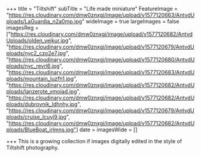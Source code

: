 +++
title = "Tiltshift"
subTitle = "Life made miniature"
FeatureImage = "https://res.cloudinary.com/dmw0znxgj/image/upload/v1577120663/AntvdUploads/LaGuardia_n2a0mp.jpg"
wideImage = true
largeImages = false
imagesReg = ["https://res.cloudinary.com/dmw0znxgj/image/upload/v1577120682/AntvdUploads/olden_yejkur.jpg", "https://res.cloudinary.com/dmw0znxgj/image/upload/v1577120679/AntvdUploads/nyc2_czo2e7.jpg", "https://res.cloudinary.com/dmw0znxgj/image/upload/v1577120680/AntvdUploads/nyc_reyrl6.jpg", "https://res.cloudinary.com/dmw0znxgj/image/upload/v1577120683/AntvdUploads/mountain_luzfh1.jpg", "https://res.cloudinary.com/dmw0znxgj/image/upload/v1577120682/AntvdUploads/lanzerote_vmojad.jpg", "https://res.cloudinary.com/dmw0znxgj/image/upload/v1577120682/AntvdUploads/dubrovnik_ldhnhy.jpg", "https://res.cloudinary.com/dmw0znxgj/image/upload/v1577120679/AntvdUploads/cruise_lcuyj9.jpg", "https://res.cloudinary.com/dmw0znxgj/image/upload/v1577120682/AntvdUploads/BlueBoat_irlmns.jpg"]
date = 
imagesWide = []

+++
This is a growing collection if images digitally edited in the style of Tiltshift photography.